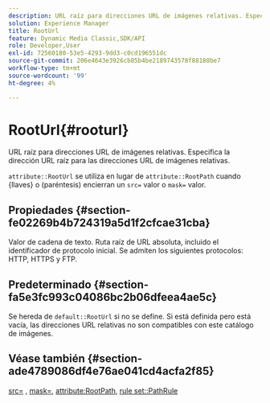 ```yaml
---
description: URL raíz para direcciones URL de imágenes relativas. Especifica la dirección URL raíz para las direcciones URL de imágenes relativas.
solution: Experience Manager
title: RootUrl
feature: Dynamic Media Classic,SDK/API
role: Developer,User
exl-id: 72560180-53e5-4293-9dd3-c0cd196551dc
source-git-commit: 206e4643e3926cb85b4be2189743578f88180be7
workflow-type: tm+mt
source-wordcount: '99'
ht-degree: 4%

---
```


# RootUrl{#rooturl}

URL raíz para direcciones URL de imágenes relativas. Especifica la dirección URL raíz para las direcciones URL de imágenes relativas.

`attribute::RootUrl` se utiliza en lugar de  `attribute::RootPath` cuando {llaves} o (paréntesis) encierran un  `src=` valor o  `mask=` valor.

## Propiedades {#section-fe02269b4b724319a5d1f2cfcae31cba}

Valor de cadena de texto. Ruta raíz de URL absoluta, incluido el identificador de protocolo inicial. Se admiten los siguientes protocolos: HTTP, HTTPS y FTP.

## Predeterminado {#section-fa5e3fc993c04086bc2b06dfeea4ae5c}

Se hereda de `default::RootUrl` si no se define. Si está definida pero está vacía, las direcciones URL relativas no son compatibles con este catálogo de imágenes.

## Véase también {#section-ade4789086df4e76ae041cd4acfa2f85}

[src=](../../../../../is-api/http-ref/image-serving-api-ref/c-http-protocol-reference/c-command-reference/r-src.md#reference-f6506637778c4c69bf106a7924a91ab1) ,  [mask=](../../../../../is-api/http-ref/image-serving-api-ref/c-http-protocol-reference/c-command-reference/r-mask.md#reference-922254e027404fb890b850e2723ee06e),  [attribute:RootPath](../../../../../is-api/image-catalog/image-serving-api-ref/c-image-catalog-reference/c-attributes-reference/r-rootpath.md#reference-17d57e5967be403b8408fa7214017494),  [rule set::PathRule](../../../../../is-api/image-catalog/image-serving-api-ref/c-image-catalog-reference/c-rule-set-reference/c-rule-set-reference.md#concept-3e5058cf3507470b82cac638df23ea8e)
